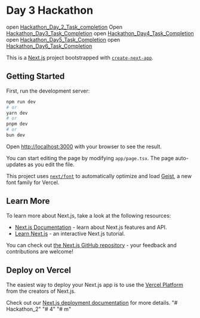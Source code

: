 # Day 3 Hackathon
open [Hackathon_Day_2_Task_completion](Documentation/Day_2_Marketplace_Technical_Foundation.pdf)
Open [Hackathon_Day3_Task_Completion](Hackathon_Day3_Task_Completion.pdf)
open [Hackathon_Day4_Task_Completion](Hackathon_2\my-app\Documentation\Day_4_Dynamic_Frontend_Components.pdf)
open [Hackathon_Day5_Task_Completion](Hackathon_2\my-app\Documentation\Day5_Testing_Refinement.pdf)
open [Hackathon_Day6_Task_Completion](Hackathon_2\my-app\Documentation\Day_6_Deployment_Staging_Document.pdf)



This is a [Next.js](https://nextjs.org) project bootstrapped with [`create-next-app`](https://nextjs.org/docs/app/api-reference/cli/create-next-app).

## Getting Started

First, run the development server:

```bash
npm run dev
# or
yarn dev
# or
pnpm dev
# or
bun dev
```

Open [http://localhost:3000](http://localhost:3000) with your browser to see the result.

You can start editing the page by modifying `app/page.tsx`. The page auto-updates as you edit the file.

This project uses [`next/font`](https://nextjs.org/docs/app/building-your-application/optimizing/fonts) to automatically optimize and load [Geist](https://vercel.com/font), a new font family for Vercel.

## Learn More

To learn more about Next.js, take a look at the following resources:

- [Next.js Documentation](https://nextjs.org/docs) - learn about Next.js features and API.
- [Learn Next.js](https://nextjs.org/learn) - an interactive Next.js tutorial.

You can check out [the Next.js GitHub repository](https://github.com/vercel/next.js) - your feedback and contributions are welcome!

## Deploy on Vercel

The easiest way to deploy your Next.js app is to use the [Vercel Platform](https://vercel.com/new?utm_medium=default-template&filter=next.js&utm_source=create-next-app&utm_campaign=create-next-app-readme) from the creators of Next.js.

Check out our [Next.js deployment documentation](https://nextjs.org/docs/app/building-your-application/deploying) for more details.
"# Hackathon_2" 
"# 4" 
"# m" 
